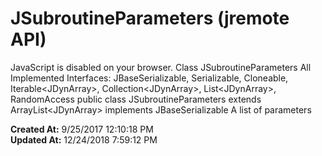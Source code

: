 # JSubroutineParameters (jremote API)

JavaScript is disabled on your browser. Class JSubroutineParameters All Implemented Interfaces: JBaseSerializable, Serializable, Cloneable, Iterable&lt;JDynArray&gt;, Collection&lt;JDynArray&gt;, List&lt;JDynArray&gt;, RandomAccess public class JSubroutineParameters extends ArrayList&lt;JDynArray&gt; implements JBaseSerializable A list of parameters  

**Created At:** 9/25/2017 12:10:18 PM  
**Updated At:** 12/24/2018 7:59:12 PM  

